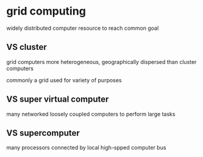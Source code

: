 # grid computing
widely distributed computer resource to reach common goal

## VS cluster
grid computers more heterogeneous, geographically dispersed than cluster computers

commonly a grid used for variety of purposes

## VS super virtual computer
many networked loosely coupled computers to perform large tasks

## VS supercomputer
many processors connected by local high-spped computer bus




























